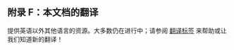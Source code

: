 ## 附录 F：本文档的翻译

提供英语以外其他语言的资源。大多数仍在进行中；请参阅 [翻译标签](https://github.com/rust-lang/book/issues?q=is%3Aopen+is%3Aissue+label%3ATranslations) 来帮助或让我们知道新的翻译！